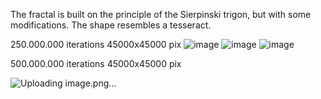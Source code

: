 The fractal is built on the principle of the Sierpinski trigon, but with some modifications. The shape resembles a tesseract.

250.000.000 iterations 45000х45000 pix
![image](https://github.com/PGSAVE/hexafractal/assets/114124773/7ec211f7-4522-4d6e-8b24-84b3f9b508be)
![image](https://github.com/PGSAVE/hexafractal/assets/114124773/df5496e1-289d-4d6f-9d1f-fa0764f6979d)
![image](https://github.com/PGSAVE/hexafractal/assets/114124773/80e62802-6779-429d-82e9-34ea372bdb7d)

500.000.000 iterations 45000x45000 pix 

![Uploading image.png…]()

